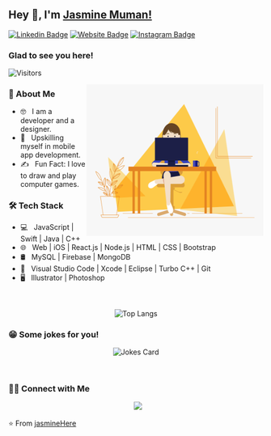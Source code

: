 ## Hey 👋, I'm [Jasmine Muman!](https://github.com/jasmineHere/)

[![Linkedin Badge](https://img.shields.io/badge/-LinkedIn-0e76a8?style=flat-square&logo=Linkedin&logoColor=white)](https://linkedin.com/in/jasminemuman)
[![Website Badge](https://img.shields.io/badge/Website-3b5998?style=flat-square&logo=google-chrome&logoColor=white)](https://jasmine-muman-portfolio.vercel.app/)
[![Instagram Badge](https://img.shields.io/badge/-Instagram-e4405f?style=flat-square&logo=Instagram&logoColor=white)](https://instagram.com/jasminemuman/)

### Glad to see you here! &nbsp; 
![Visitors](https://api.visitorbadge.io/api/visitors?path=jasmineHere&label=Visitors&countColor=%23d9e3f0)

<img align="right" alt="GIF" src="./static/girl.gif" height="300" width="350"/> 


<h3> 👩 About Me </h3>

- 🤓 &nbsp; I am a developer and a designer.
- 🌱 &nbsp; Upskilling myself in mobile app development.
- ✍️ &nbsp; Fun Fact: I love to draw and play computer games. 

<h3>🛠 Tech Stack</h3>

- 💻 &nbsp; JavaScript | Swift | Java | C++  
- 🌐 &nbsp; Web | iOS |  React.js | Node.js | HTML | CSS | Bootstrap 
- 🛢 &nbsp; MySQL | Firebase | MongoDB
- 🔧 &nbsp; Visual Studio Code | Xcode | Eclipse | Turbo C++ | Git
- 🖥 &nbsp; Illustrator | Photoshop  
<br><br>

<div align = center> 




  
![Top Langs](https://github-readme-stats.vercel.app/api/top-langs/?username=jasmineHere&layout=compact&text_color=daf7dc&bg_color=151515) 

</div>

<h3>😁 Some jokes for you!</h3>

<div align = center>

  ![Jokes Card](https://readme-jokes.vercel.app/api)
 
</div>  

<br><h3> 🤝🏻 Connect with Me </h3>

<p align="center">
&nbsp; <a href="mailto:jasminemuman21@gmail.com" target="_blank" rel="noopener noreferrer"><img src="https://img.icons8.com/plasticine/100/000000/gmail.png"  width="50" /></a>
</p>

⭐️ From [jasmineHere](https://github.com/jasmineHere)
